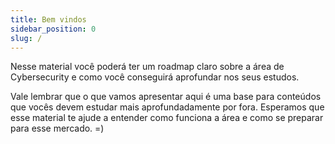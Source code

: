 ```yaml
---
title: Bem vindos
sidebar_position: 0
slug: /
---
```


Nesse material você poderá ter um roadmap claro sobre a área de Cybersecurity e como você conseguirá aprofundar nos seus estudos.

Vale lembrar que o que vamos apresentar aqui é uma base para conteúdos que vocês devem estudar mais aprofundadamente por fora. Esperamos que esse material te ajude a entender como funciona a área e como se preparar para esse mercado. =)
